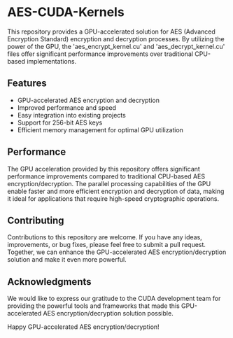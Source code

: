 # AES-CUDA-Kernels

This repository provides a GPU-accelerated solution for AES (Advanced Encryption Standard) encryption and decryption processes. By utilizing the power of the GPU, the 'aes_encrypt_kernel.cu' and 'aes_decrypt_kernel.cu' files offer significant performance improvements over traditional CPU-based implementations.

## Features

- GPU-accelerated AES encryption and decryption
- Improved performance and speed
- Easy integration into existing projects
- Support for 256-bit AES keys
- Efficient memory management for optimal GPU utilization

[//]: # (## Installation)

[//]: # ()
[//]: # (To use this GPU-accelerated AES encryption/decryption solution, follow these steps:)

[//]: # ()
[//]: # (1. Clone this repository to your local machine.)

[//]: # (2. Ensure you have the necessary CUDA toolkit installed.)

[//]: # (3. Compile the 'aes_encrypt_kernel.cu' and 'aes_decrypt_kernel.cu' files using your preferred CUDA compiler.)

[//]: # (4. Link the generated object files with your project.)

[//]: # (5. Make sure to include the necessary header files in your code.)

[//]: # (## Usage)

[//]: # ()
[//]: # (To encrypt data using the GPU-accelerated AES encryption:)

[//]: # (#include "aes_encrypt_kernel.cuh")

[//]: # ()
[//]: # (// Initialize AES key and input data)

[//]: # (unsigned char key[32] = { /* AES key */ };)

[//]: # (unsigned char plaintext[16] = { /* Input data */ };)

[//]: # ()
[//]: # (// Encrypt the data using the GPU-accelerated AES encryption kernel)

[//]: # (aes_encrypt_gpu&#40;key, plaintext&#41;;)

[//]: # ()
[//]: # (// The encrypted data is now stored in the 'plaintext' array)

[//]: # (To decrypt data using the GPU-accelerated AES decryption:)

[//]: # (#include "aes_decrypt_kernel.cuh")

[//]: # ()
[//]: # (// Initialize AES key and encrypted data)

[//]: # (unsigned char key[32] = { /* AES key */ };)

[//]: # (unsigned char ciphertext[16] = { /* Encrypted data */ };)

[//]: # ()
[//]: # (// Decrypt the data using the GPU-accelerated AES decryption kernel)

[//]: # (aes_decrypt_gpu&#40;key, ciphertext&#41;;)

[//]: # ()
[//]: # (// The decrypted data is now stored in the 'ciphertext' array)

## Performance

The GPU acceleration provided by this repository offers significant performance improvements compared to traditional CPU-based AES encryption/decryption. The parallel processing capabilities of the GPU enable faster and more efficient encryption and decryption of data, making it ideal for applications that require high-speed cryptographic operations.

## Contributing

Contributions to this repository are welcome. If you have any ideas, improvements, or bug fixes, please feel free to submit a pull request. Together, we can enhance the GPU-accelerated AES encryption/decryption solution and make it even more powerful.

[//]: # (## License)

[//]: # ()
[//]: # (This repository is licensed under the [MIT License]&#40;LICENSE&#41;, allowing you to use, modify, and distribute the code freely.)

## Acknowledgments

We would like to express our gratitude to the CUDA development team for providing the powerful tools and frameworks that made this GPU-accelerated AES encryption/decryption solution possible.

[//]: # (## Contact)

[//]: # ()
[//]: # (If you have any questions, suggestions, or feedback, please don't hesitate to contact us at [email protected] We would be happy to assist you.)

Happy GPU-accelerated AES encryption/decryption!
